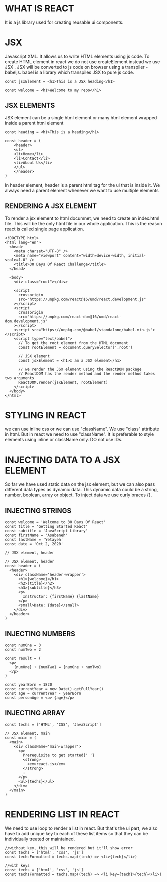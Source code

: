 # WHAT IS REACT
It is a js library used for creating reusable ui components. 

# JSX 
Javascript XML. It allows us to write HTML elements using js code. To create HTML element in react we do not use createElement instead we use JSX .
JSX will be converted to js code on browser using a transpiler - babeljs. babel is a library which transpiles JSX to pure js code. 

```
const jsxElement = <h1>This is a JSX heading</h1>

const welcome = <h1>Welcome to my repo</h1>
```

## JSX ELEMENTS
JSX element can be a single html element or many html element wrapped inside a parent html element

```
const heading = <h1>This is a heading</h1>

const header = (
    <header>
    <ul>
    <li>Home</li>
    <li>Contact</li>
    <li>About Us</li>
    </ul>
    </header>
)
```


In header element, header is a parent html tag for the ul that is inside it. We always need a parent element whenever we want to use multiple elements 

## RENDERING A JSX ELEMENT
To render a jsx element to html documnet, we need to create an index.html file. This will be the only html file in our whole application. This is the reason react is called single page application. 

```
<!DOCTYPE html>
<html lang="en">
  <head>
    <meta charset="UTF-8" />
    <meta name="viewport" content="width=device-width, initial-scale=1.0" />
    <title>30 Days Of React Challenge</title>
  </head>

  <body>
    <div class="root"></div>

    <script
      crossorigin
      src="https://unpkg.com/react@16/umd/react.development.js"
    ></script>
    <script
      crossorigin
      src="https://unpkg.com/react-dom@16/umd/react-dom.development.js"
    ></script>
    <script src="https://unpkg.com/@babel/standalone/babel.min.js"></script>
    <script type="text/babel">
      // To get the root element from the HTML document
      const rootElement = document.querySelector('.root')

      // JSX element
      const jsxElement = <h1>I am a JSX element</h1>

      // we render the JSX element using the ReactDOM package
      // ReactDOM has the render method and the render method takes two arguments
      ReactDOM.render(jsxElement, rootElement)
    </script>
  </body>
</html>
```

# STYLING IN REACT 
we can use inline css or we can use "className". We use "class" attribute in html. But in react we need to use "className".  It is preferable to style elements using inline or className only. DO not use IDs.


# INJECTING DATA TO A JSX ELEMENT
So far we have used static data on the jsx element, but we can also pass different data types as dynamic data. This dynamic data could be a string, number, boolean, array or object. To inject data we use curly braces {}.

## INJECTING STRINGS 
```
const welcome = 'Welcome to 30 Days Of React'
const title = 'Getting Started React'
const subtitle = 'JavaScript Library'
const firstName = 'Asabeneh'
const lastName = 'Yetayeh'
const date = 'Oct 2, 2020'

// JSX element, header

// JSX element, header
const header = (
  <header>
    <div className='header-wrapper'>
      <h1>{welcome}</h1>
      <h2>{title}</h2>
      <h3>{subtitle}</h3>
      <p>
        Instructor: {firstName} {lastName}
      </p>
      <small>Date: {date}</small>
    </div>
  </header>
)
```

## INJECTING NUMBERS
```
const numOne = 3
const numTwo = 2

const result = (
  <p>
    {numOne} + {numTwo} = {numOne + numTwo}
  </p>
)

const yearBorn = 1820
const currentYear = new Date().getFullYear()
const age = currentYear - yearBorn
const personAge = <p> {age}</p>
```

## INJECTING ARRAY 
```
const techs = ['HTML', 'CSS', 'JavaScript']

// JSX element, main
const main = (
  <main>
    <div className='main-wrapper'>
      <p>
        Prerequisite to get started{' '}
        <strong>
          <em>react.js</em>
        </strong>
        :
      </p>
      <ul>{techs}</ul>
    </div>
  </main>
)
```

# RENDERING LIST IN REACT 
We need to use loop to render a list in react. But that's the ui part, we also have to add unique key to each of these list items so that they can be individually treated or maintained. 

```
//without key, this will be rendered but it'll show error
const techs = ['html', 'css', 'js']
const techsFormatted = techs.map((tech) => <li>{tech}</li>)

//with keys 
const techs = ['html', 'css', 'js']
const techsFormatted = techs.map((tech) => <li key={tech}>{tech}</li>)
```
